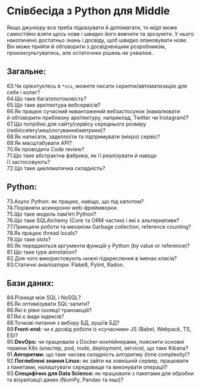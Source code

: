 # Співбесіда з Python для Middle

Якщо джуніору все треба підказувати й допомагати, то мідл може самостійно взяти щось нове і швидко його вивчити та зрозуміти. У нього накопичено достатньо знань і досвіду, щоб швидко опановувати нове. Він може прийти й обговорити з досвідченішим розробником, проконсультуватись, але остаточних рішень не ухвалює.

## Загальне:

63.Чи орієнтуєтесь в `*nix`, можете писати скрипти/автоматизацію для себе і колег?  
64.Що таке багатопотоковість?  
65.Що таке архітектура вебсервісів?  
66.Як працює сучасний навантажений вебзастосунок (намалювати й обговорити приблизну архітектуру, наприклад, Twitter чи Instagram)?  
67.Що потрібно для сайту/сервісу середнього розміру (redis\celery\кеш\логування\метрики)?  
68.Як написати, задеплоїти та підтримувати (мікро) сервіс?  
69.Як масштабувати API?  
70.Як проводити Code review?  
71.Що таке абстрактна фабрика, як її реалізувати й навіщо її застосовують?  
72.Що таке цикломатична складність?

## Python:

73.Async Python: як працює, навіщо, що під капотом?  
74.Порівняти асинхронні web-фреймворки.  
75.Що таке модель пам’яті Python?  
76.Що таке SQLAlchemy (Core та ORM частин) і які є альтернативи?  
77.Принципи роботи та механізм Garbage collection, reference counting?  
78.Як працює thread locals?  
79.Що таке _slots_?  
80.Як передаються аргументи функцій у Python (by value or reference)?  
81.Що таке type annotation?  
82.Для чого використовують нижні підкреслення в іменах класів?  
83.Статичні аналізатори: Flake8, Pylint, Radon.

## Бази даних:

84.Різниця між SQL і NoSQL?  
85.Як оптимізувати SQL-запити?  
86.Які є рівні ізоляції транзакцій?  
87.Які є види індексів?  
88.Точкові питання з вибору БД, рушіїв БД?  
89.**Front-end:** чи є досвід роботи із «сучасним» JS (Babel, Webpack, TS, ES)?  
90.**DevOps:** чи працювали з Docker-контейнерами, пояснити основні терміни K8s (кластер, pod, node, deployment, service), що таке Kibana?  
91.**Алгоритми:** що таке часова складність алгоритму (time complexity)?  
92.**Поглиблені знання Linux:** як зайти на зовнішній сервер, працювати з пакетами, налаштувати середовище та виконувати операції?  
93.**Специфічно для Data Science:** як працювати з пакетами для обробки та візуалізації даних (NumPy, Pandas та інші)?